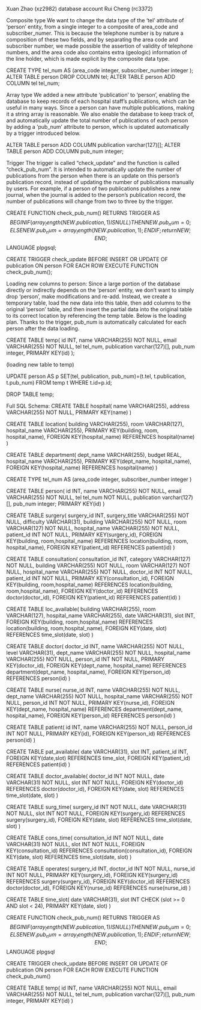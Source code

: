 Xuan Zhao (xz2982) database account
Rui Cheng (rc3372)

Composite type
We want to change the data type of the ‘tel’ attribute of ‘person’ entity, from a single integer to a composite of area_code and subscriber_numer. This is because the telephone number is by nature a composition of these two fields, and by separating the area code and subscriber number, we made possible the assertion of validity of telephone numbers, and the area code also contains extra (geologic) information of the line holder, which is made explicit by the composite data type.

CREATE TYPE tel_num AS (area_code integer,
subscriber_number integer
);
ALTER TABLE person DROP COLUMN tel;
ALTER TABLE person ADD COLUMN tel tel_num;

Array type
We added a new attribute ‘publication’ to ‘person’, enabling the database to keep records of each hospital staff’s publications, which can be useful in many ways. Since a person can have multiple publications, making it a string array is reasonable. We also enable the database to keep track of, and automatically update the total number of publications of each person by adding a ‘pub_num’ attribute to person, which is updated automatically by a trigger introduced below.

ALTER TABLE person ADD COLUMN publication varchar(127)[];
ALTER TABLE person ADD COLUMN pub_num integer;

Trigger
The trigger is called “check_update” and the function is called “check_pub_num”. It is intended to automatically update the number of publications from the person when there is an update on this person’s publication record, instead of updating the number of publications manually by users. For example, if a person of two publications publishes a new journal, when the journal is added to the person’s publication record, the number of publications will change from two to three by the trigger.

CREATE FUNCTION check_pub_num() RETURNS TRIGGER AS $$
BEGIN
IF (array_length(NEW.publication,1) IS NULL) THEN
NEW.pub_num =0;
ELSE
NEW.pub_num = array_length(NEW.publication,1);
END IF;
return NEW;
END;
$$ LANGUAGE plpgsql;

CREATE TRIGGER check_update 
    BEFORE INSERT OR UPDATE OF publication ON person
    FOR EACH ROW
    EXECUTE FUNCTION check_pub_num();

Loading new columns to person:
Since a large portion of the database directly or indirectly depends on the ‘person’ entity, we don’t want to simply drop ‘person’, make modifications and re-add. Instead, we create a temporary table, load the new data into this table, then add columns to the original ‘person’ table, and then insert the partial data into the original table to its correct location by referencing the temp table. Below is the loading plan. Thanks to the trigger, pub_num is automatically calculated for each person after the data loading.

CREATE TABLE temp(
id INT,
name VARCHAR(255) NOT NULL,
email VARCHAR(255) NOT NULL,
tel tel_num,
publication varchar(127)[],
pub_num integer,
PRIMARY KEY(id)
);

(loading new table to temp)

UPDATE person AS p SET(tel, publication, pub_num)=(t.tel, t.publication, t.pub_num)
FROM temp t WHERE t.id=p.id;

DROP TABLE temp;



Full SQL Schema:
CREATE TABLE hospital(
name VARCHAR(255),
address VARCHAR(255) NOT NULL,
PRIMARY KEY(name)
)

CREATE TABLE location(
building VARCHAR(255),
room VARCHAR(127),
hospital_name VARCHAR(255),
PRIMARY KEY(building, room, hospital_name),
FOREIGN KEY(hospital_name) REFERENCES hospital(name)
)

CREATE TABLE department(
dept_name VARCHAR(255),
budget REAL,
hospital_name VARCHAR(255),
PRIMARY KEY(dept_name, hospital_name),
FOREIGN KEY(hospital_name) REFERENCES hospital(name)
)

CREATE TYPE tel_num AS (area_code integer,
subscriber_number integer
)

CREATE TABLE person(
id INT,
name VARCHAR(255) NOT NULL,
email VARCHAR(255) NOT NULL,
tel tel_num NOT NULL,
publication varchar(127)[],
pub_num integer;
PRIMARY KEY(id)
)

CREATE TABLE surgery(
surgery_id INT,
surgery_title VARCHAR(255) NOT NULL,
difficulty VARCHAR(31),
building VARCHAR(255) NOT NULL,
room VARCHAR(127) NOT NULL,
hospital_name VARCHAR(255) NOT NULL,
patient_id INT NOT NULL,
PRIMARY KEY(surgery_id),
FOREIGN KEY(building, room,hospital_name) REFERENCES location(building, room, hospital_name),
FOREIGN KEY(patient_id) REFERENCES patient(id)
)

CREATE TABLE consultation(
consultation_id INT,
category VARCHAR(127) NOT NULL,
building VARCHAR(255) NOT NULL, 
room VARCHAR(127) NOT NULL,
hospital_name VARCHAR(255) NOT NULL,
doctor_id INT NOT NULL,
patient_id INT NOT NULL,
PRIMARY KEY(consultation_id),
FOREIGN KEY(building, room,hospital_name) REFERENCES location(building, room,hospital_name),
FOREIGN KEY(doctor_id) REFERENCES doctor(doctor_id),
FOREIGN KEY(patient_id) REFERENCES patient(id)
)

CREATE TABLE loc_available(
building VARCHAR(255),
room VARCHAR(127),
hospital_name VARCHAR(255),
date VARCHAR(31),
slot INT,
FOREIGN KEY(building, room,hospital_name) REFERENCES location(building, room,hospital_name),
FOREIGN KEY(date, slot) REFERENCES time_slot(date, slot)
)

CREATE TABLE doctor(
doctor_id INT,
name VARCHAR(255) NOT NULL,
level VARCHAR(31),
dept_name VARCHAR(255) NOT NULL,
hospital_name VARCHAR(255) NOT NULL,
person_id INT NOT NULL,
PRIMARY KEY(doctor_id),
FOREIGN KEY(dept_name, hospital_name) REFERENCES department(dept_name, hospital_name),
FOREIGN KEY(person_id) REFERENCES person(id)
)

CREATE TABLE nurse(
nurse_id INT,
name VARCHAR(255) NOT NULL,
dept_name VARCHAR(255) NOT NULL,
hospital_name VARCHAR(255) NOT NULL,
person_id INT NOT NULL,
PRIMARY KEY(nurse_id),
FOREIGN KEY(dept_name, hospital_name) REFERENCES department(dept_name, hospital_name),
FOREIGN KEY(person_id) REFERENCES person(id)
)

CREATE TABLE patient(
id INT,
name VARCHAR(255) NOT NULL,
person_id INT NOT NULL,
PRIMARY KEY(id),
FOREIGN KEY(person_id) REFERENCES person(id)
)

CREATE TABLE pat_available(
date VARCHAR(31),
slot INT,
patient_id INT,
FOREIGN KEY(date,slot) REFERENCES time_slot,
FOREIGN KEY(patient_id) REFERENCES patient(id)
)

CREATE TABLE doctor_available(
doctor_id INT NOT NULL,
date VARCHAR(31) NOT NULL,
slot INT NOT NULL,
FOREIGN KEY(doctor_id) REFERENCES doctor(doctor_id),
FOREIGN KEY(date, slot) REFERENCES time_slot(date, slot)
)

CREATE TABLE surg_time(
surgery_id INT NOT NULL,
date VARCHAR(31) NOT NULL,
slot INT NOT NULL,
FOREIGN KEY(surgery_id) REFERENCES surgery(surgery_id),
FOREIGN KEY(date, slot) REFERENCES time_slot(date, slot)
)

CREATE TABLE cons_time(
consultation_id INT NOT NULL,
date VARCHAR(31) NOT NULL,
slot INT NOT NULL,
FOREIGN KEY(consultation_id) REFERENCES consultation(consultation_id),
FOREIGN KEY(date, slot) REFERENCES time_slot(date, slot)
)

CREATE TABLE operates(
surgery_id INT,
doctor_id INT NOT NULL,
nurse_id INT NOT NULL,
PRIMARY KEY(surgery_id),
FOREIGN KEY(surgery_id) REFERENCES surgery(surgery_id),
FOREIGN KEY(doctor_id) REFERENCES doctor(doctor_id),
FOREIGN KEY(nurse_id) REFERENCES nurse(nurse_id)
)

CREATE TABLE time_slot(
date VARCHAR(31),
slot INT CHECK (slot >= 0 AND slot < 24),
PRIMARY KEY(date, slot)
)

CREATE FUNCTION check_pub_num() RETURNS TRIGGER AS $$
BEGIN
IF (array_length(NEW.publication,1) IS NULL) THEN
NEW.pub_num =0;
ELSE
NEW.pub_num = array_length(NEW.publication,1);
END IF;
return NEW;
END;
$$ LANGUAGE plpgsql

CREATE TRIGGER check_update 
    BEFORE INSERT OR UPDATE OF publication ON person
    FOR EACH ROW
    EXECUTE FUNCTION check_pub_num()

CREATE TABLE temp(
id INT,
name VARCHAR(255) NOT NULL,
email VARCHAR(255) NOT NULL,
tel tel_num,
publication varchar(127)[],
pub_num integer,
PRIMARY KEY(id)
)

